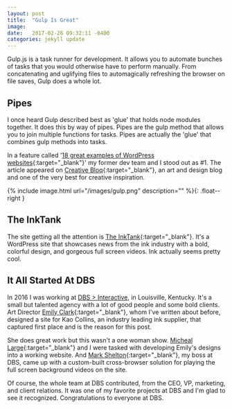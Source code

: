 ```yaml
---
layout: post
title:  "Gulp Is Great"
image:  
date:   2017-02-28 09:32:11 -0400
categories: jekyll update
---
```

Gulp.js is a task runner for development. It allows you to automate bunches of tasks that you would otherwise have to perform manually. From concatenating and uglifying files to automagically refreshing the browser on file saves, Gulp does a whole lot.

## Pipes

I once heard Gulp described best as 'glue' that holds node modules together. It does this by way of pipes.
Pipes are the gulp method that allows you to join multiple functions for tasks. Pipes are actually the 'glue' that combines gulp methods into tasks.

In a feature called '[18 great examples of WordPress websites](http://www.creativebloq.com/web-design/examples-wordpress-11121165){:target="_blank"}' my former dev team and I stood out as #1. The article appeared on [Creative Bloq](http://www.creativebloq.com/){:target="_blank"}, an art and design blog and one of the very best for creative inspiration.

{% include image.html url="/images/gulp.png" description="" %}{: .float--right }

## The InkTank

The site getting all the attention is [The InkTank](https://www.kaocollins.com/inktank/){:target="_blank"}. It's a WordPress site that showcases news from the ink industry with a bold, colorful design, and gorgeous full screen videos. Ink actually seems pretty cool.

## It All Started At DBS

In 2016 I was working at [DBS > Interactive](https://www.dbswebsite.com/), in Louisville, Kentucky. It's a small but talented agency with a lot of good people and some bold clients. Art Director [Emily Clark](https://www.linkedin.com/in/emilyblaineclark?authType=NAME_SEARCH&authToken=y4ye&locale=en_US&trk=tyah&trkInfo=clickedVertical%3Amynetwork%2CclickedEntityId%3A342480981%2CauthType%3ANAME_SEARCH%2Cidx%3A1-1-1%2CtarId%3A1483889616902%2Ctas%3Aem){:target="_blank"}, whom I've written about before, designed a site for Kao Collins, an industry leading ink supplier, that captured first place and is the reason for this post.

She does great work but this wasn't a one woman show. [Micheal Large](http://www.codethebeard.com){:target="_blank"} and I were tasked with developing Emily's designs into a working website. And [Mark Shelton](https://www.linkedin.com/in/mark-shelton-b9629436/){:target="_blank"}, my boss at DBS, came up with a custom-built cross-browser solution for playing the full screen background videos on the site.

Of course, the whole team at DBS contributed, from the CEO, VP, marketing, and client relations. It was one of my favorite projects at DBS and I'm glad to see it recognized. Congratulations to everyone at DBS.
